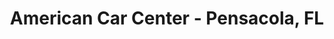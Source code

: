 ---
title: "American Car Center - Pensacola, FL"
url: /pensacola/american-car-center-pensacola-fl/
shop: car
---